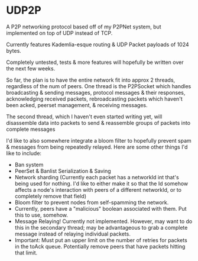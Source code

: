 # UDP2P
A P2P networking protocol based off of my P2PNet system, but implemented on top of UDP instead of TCP.

Currently features Kademlia-esque routing & UDP Packet payloads of 1024 bytes. 

Completely untested, tests & more features will hopefully be written over the next few weeks.

So far, the plan is to have the entire network fit into approx 2 threads, regardless of the num of peers.
One thread is the P2PSocket which handles broadcasting & sending messages, protocol messages & their responses, acknowledging received packets, rebroadcasting packets which haven't been acked, peerset management, & receiving messages.

The second thread, which I haven't even started writing yet, will disassemble data into packets to send & reassemble groups of packets into complete messages

I'd like to also somewhere integrate a bloom filter to hopefully prevent spam & messages from being repeatedly relayed. 
Here are some other things I'd like to include:
* Ban system
* PeerSet & Banlist Serialization & Saving
* Network sharding (Currently each packet has a networkId int that's being used for nothing. I'd like to either make it so that the Id somehow affects a node's interaction with peers of a different networkId, or to completely remove that field)
* Bloom filter to prevent nodes from self-spamming the network.
* Currently, peers have a "malicious" boolean associated with them. Put this to use, somehow.
* Message Relaying! Currently not implemented. However, may want to do this in the secondary thread; may be advantageous to grab a complete message instead of relaying individual packets.
* Important: Must put an upper limit on the number of retries for packets in the toAck queue. Potentially remove peers that have packets hitting that limit.

